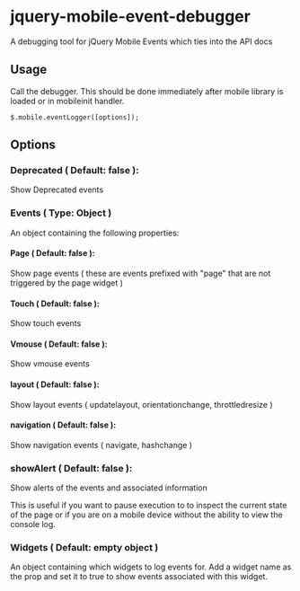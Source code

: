 jquery-mobile-event-debugger
============================

A debugging tool for jQuery Mobile Events which ties into the API docs

## Usage

Call the debugger. This should be done immediately after mobile library is loaded or in mobileinit handler.

`$.mobile.eventLogger([options]);`

## Options

### Deprecated ( Default: false ):

Show Deprecated events
### Events ( Type: Object )

An object containing the following properties:

#### Page ( Default: false ):

Show page events ( these are events prefixed with "page" that are not triggered by the page widget )

#### Touch ( Default: false ):

Show touch events

#### Vmouse ( Default: false ):

Show vmouse events

#### layout ( Default: false ):

Show layout events ( updatelayout, orientationchange, throttledresize )

#### navigation ( Default: false ):

Show navigation events ( navigate, hashchange )

### showAlert ( Default: false ):

Show alerts of the events and associated information

This is useful if you want to pause execution to to inspect the current state of the page or if you
are on a mobile device without the ability to view the console log.

### Widgets ( Default: empty object )

An object containing which widgets to log events for. Add a widget name as the prop and
set it to true to show events associated with this widget.
